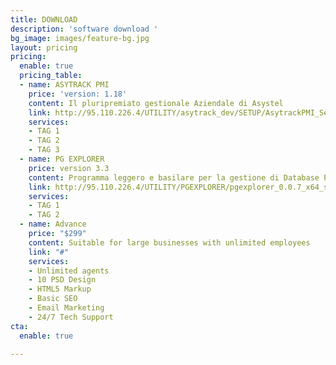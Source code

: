 ```yaml
---
title: DOWNLOAD
description: 'software download '
bg_image: images/feature-bg.jpg
layout: pricing
pricing:
  enable: true
  pricing_table:
  - name: ASYTRACK PMI
    price: 'version: 1.18'
    content: Il pluripremiato gestionale Aziendale di Asystel
    link: http://95.110.226.4/UTILITY/asytrack_dev/SETUP/AsytrackPMI_Setup.exe
    services:
    - TAG 1
    - TAG 2
    - TAG 3
  - name: PG EXPLORER
    price: version 3.3
    content: Programma leggero e basilare per la gestione di Database PostgreSQL
    link: http://95.110.226.4/UTILITY/PGEXPLORER/pgexplorer_0.0.7_x64_setup.exe
    services:
    - TAG 1
    - TAG 2
  - name: Advance
    price: "$299"
    content: Suitable for large businesses with unlimited employees
    link: "#"
    services:
    - Unlimited agents
    - 10 PSD Design
    - HTML5 Markup
    - Basic SEO
    - Email Marketing
    - 24/7 Tech Support
cta:
  enable: true

---
```

